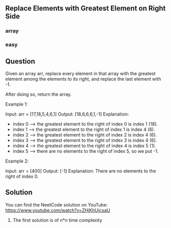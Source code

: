 ## Replace Elements with Greatest Element on Right Side
### array
### easy
## Question

Given an array arr, replace every element in that array with the greatest element among the elements to its right, and replace the last element with -1.

After doing so, return the array.

Example 1:

Input: arr = [17,18,5,4,6,1]
Output: [18,6,6,6,1,-1]
Explanation: 
- index 0 --> the greatest element to the right of index 0 is index 1 (18).
- index 1 --> the greatest element to the right of index 1 is index 4 (6).
- index 2 --> the greatest element to the right of index 2 is index 4 (6).
- index 3 --> the greatest element to the right of index 3 is index 4 (6).
- index 4 --> the greatest element to the right of index 4 is index 5 (1).
- index 5 --> there are no elements to the right of index 5, so we put -1.

Example 2:

Input: arr = [400]
Output: [-1]
Explanation: There are no elements to the right of index 0.

## Solution
You can find the NeetCode solution on YouTube: https://www.youtube.com/watch?v=ZHjKhUjcsaU
1) The first solution is of n*n time complexity
